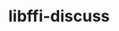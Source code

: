 ---
permalink: /engineering/projects/libffi-discuss/
project_link_name: libffi-discuss
project_url: n/a
statsAvailable: 'true'
title: libffi-discuss
---